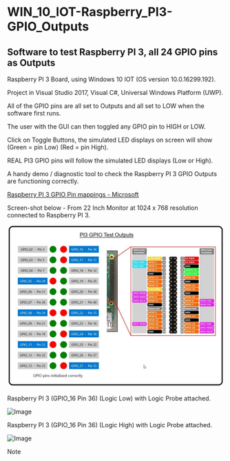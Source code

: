 # WIN_10_IOT-Raspberry_PI3-GPIO_Outputs
## Software to test Raspberry PI 3, all 24 GPIO pins as Outputs

Raspberry PI 3 Board, using Windows 10 IOT (OS version 10.0.16299.192).

Project in Visual Studio 2017, Visual C#, Universal Windows Platform (UWP).

All of the GPIO pins are all set to Outputs and all set to LOW when the software first runs.

The user with the GUI can then toggled any GPIO pin to HIGH or LOW.

Click on Toggle Buttons, the simulated LED displays on screen will show (Green = pin Low)  (Red = pin High).

REAL PI3 GPIO pins will follow the simulated LED displays (Low or High).

A handy demo / diagnostic tool to check the Raspberry PI 3 GPIO Outputs are functioning correctly.

[Raspberry PI 3 GPIO Pin mappings - Microsoft](https://docs.microsoft.com/en-us/windows/iot-core/learn-about-hardware/pinmappings/pinmappingsrpi)


Screen-shot below - From 22 Inch Monitor at 1024 x 768 resolution connected to Raspberry PI 3.


![Image](/Notes/Screenshot_PI3.jpg)


Raspberry PI 3 (GPIO_16  Pin 36) (Logic Low) with Logic Probe attached.

![Image](/Notes/Pin36_Low.JPG)

Raspberry PI 3 (GPIO_16  Pin 36) (Logic High) with Logic Probe attached.

![Image](/Notes/Pin36_High.JPG)

>[!NOTE]
